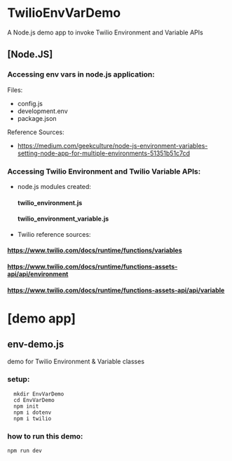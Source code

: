 # TwilioEnvVarDemo

A Node.js demo app to invoke Twilio Environment and Variable APIs

## [Node.JS]
### Accessing env vars in node.js application:
Files:
- config.js
- development.env
- package.json

Reference Sources:
- https://medium.com/geekculture/node-js-environment-variables-setting-node-app-for-multiple-environments-51351b51c7cd

### Accessing Twilio Environment and Twilio Variable APIs:
- node.js modules created:
  #### twilio_environment.js
  #### twilio_environment_variable.js

- Twilio reference sources:
#### https://www.twilio.com/docs/runtime/functions/variables

#### https://www.twilio.com/docs/runtime/functions-assets-api/api/environment

#### https://www.twilio.com/docs/runtime/functions-assets-api/api/variable

# [demo app]
## env-demo.js
 demo for Twilio Environment & Variable classes

### setup:
```
  mkdir EnvVarDemo
  cd EnvVarDemo
  npm init
  npm i dotenv
  npm i twilio
```
###  how to run this demo:
```
npm run dev
```

